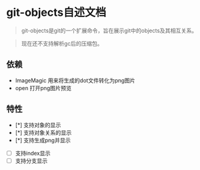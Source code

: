 # git-objects自述文档

> git-objects是git的一个扩展命令，旨在展示git中的objects及其相互关系。

> 现在还不支持解析gc后的压缩包。

## 依赖

* ImageMagic 用来将生成的dot文件转化为png图片
* open 打开png图片预览

## 特性

* [*] 支持对象的显示
* [*] 支持对象关系的显示
* [*] 支持生成png并显示
* [ ] 支持index显示
* [ ] 支持分支显示
